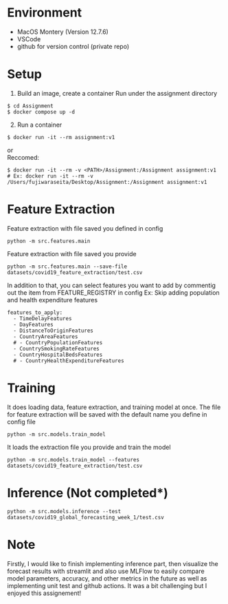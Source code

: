 # Environment
- MacOS Montery (Version 12.7.6)
- VSCode
- github for version control (private repo)

# Setup
1. Build an image, create a container
Run under the assignment directory
```
$ cd Assignment
$ docker compose up -d  
```

2. Run a container
```
$ docker run -it --rm assignment:v1
```
or <br> 
Reccomed:
```
$ docker run -it --rm -v <PATH>/Assignment:/Assignment assignment:v1
# Ex: docker run -it --rm -v /Users/fujiwaraseita/Desktop/Assignment:/Assignment assignment:v1
```

# Feature Extraction
Feature extraction with file saved you defined in config
```
python -m src.features.main
```
Feature extraction with file saved you provide
```
python -m src.features.main --save-file datasets/covid19_feature_extraction/test.csv
```

In addition to that, you can select features you want to add by commentig out the item from FEATURE_REGISTRY in config
Ex: Skip adding population and health expenditure features
```
features_to_apply:
  - TimeDelayFeatures
  - DayFeatures
  - DistanceToOriginFeatures
  - CountryAreaFeatures
  # - CountryPopulationFeatures
  - CountrySmokingRateFeatures
  - CountryHospitalBedsFeatures
  # - CountryHealthExpenditureFeatures
```

# Training
It does loading data, feature extraction, and training model at once.
The file for feature extraction will be saved with the default name you define in config file
```
python -m src.models.train_model
```
It loads the extraction file you provide and train the model
```
python -m src.models.train_model --features datasets/covid19_feature_extraction/test.csv
```

# Inference (Not completed*)
```
python -m src.models.inference --test datasets/covid19_global_forecasting_week_1/test.csv
```

# Note
Firstly, I would like to finish implementing inference part, then visualize the forecast results with streamlit and also use MLFlow to easily compare model parameters, accuracy, and other metrics in the future as well as implementing unit test and github actions. It was a bit challenging but I enjoyed this assignement!


